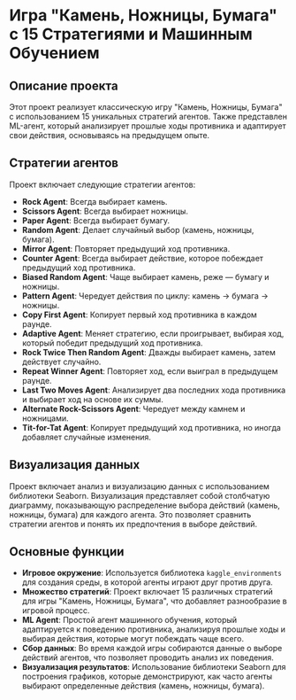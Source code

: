 # Игра "Камень, Ножницы, Бумага" с 15 Стратегиями и Машинным Обучением

## Описание проекта

Этот проект реализует классическую игру "Камень, Ножницы, Бумага" с использованием 15 уникальных стратегий агентов. Также представлен ML-агент, который анализирует прошлые ходы противника и адаптирует свои действия, основываясь на предыдущем опыте.

## Стратегии агентов

Проект включает следующие стратегии агентов:

- **Rock Agent**: Всегда выбирает камень.
- **Scissors Agent**: Всегда выбирает ножницы.
- **Paper Agent**: Всегда выбирает бумагу.
- **Random Agent**: Делает случайный выбор (камень, ножницы, бумага).
- **Mirror Agent**: Повторяет предыдущий ход противника.
- **Counter Agent**: Всегда выбирает действие, которое побеждает предыдущий ход противника.
- **Biased Random Agent**: Чаще выбирает камень, реже — бумагу и ножницы.
- **Pattern Agent**: Чередует действия по циклу: камень -> бумага -> ножницы.
- **Copy First Agent**: Копирует первый ход противника в каждом раунде.
- **Adaptive Agent**: Меняет стратегию, если проигрывает, выбирая ход, который победит предыдущий ход противника.
- **Rock Twice Then Random Agent**: Дважды выбирает камень, затем действует случайно.
- **Repeat Winner Agent**: Повторяет ход, если выиграл в предыдущем раунде.
- **Last Two Moves Agent**: Анализирует два последних хода противника и выбирает ход на основе их суммы.
- **Alternate Rock-Scissors Agent**: Чередует между камнем и ножницами.
- **Tit-for-Tat Agent**: Копирует предыдущий ход противника, но иногда добавляет случайные изменения.

## Визуализация данных

Проект включает анализ и визуализацию данных с использованием библиотеки Seaborn. Визуализация представляет собой столбчатую диаграмму, показывающую распределение выбора действий (камень, ножницы, бумага) для каждого агента. Это позволяет сравнить стратегии агентов и понять их предпочтения в выборе действий.

## Основные функции

- **Игровое окружение**: Используется библиотека `kaggle_environments` для создания среды, в которой агенты играют друг против друга.
- **Множество стратегий**: Проект включает 15 различных стратегий для игры "Камень, Ножницы, Бумага", что добавляет разнообразие в игровой процесс.
- **ML Agent**: Простой агент машинного обучения, который адаптируется к поведению противника, анализируя прошлые ходы и выбирая действия, которые могут побеждать чаще всего.
- **Сбор данных**: Во время каждой игры собираются данные о выборе действий агентов, что позволяет проводить анализ их поведения.
- **Визуализация результатов**: Использование библиотеки Seaborn для построения графиков, которые демонстрируют, как часто агенты выбирают определенные действия (камень, ножницы, бумага).
